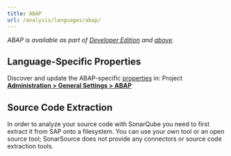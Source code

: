 ```yaml
---
title: ABAP
url: /analysis/languages/abap/
---
```


<!-- sonarqube -->

_ABAP is available as part of [Developer Edition](https://redirect.sonarsource.com/editions/developer.html) and [above](https://redirect.sonarsource.com/editions/editions.html)._

<!-- /sonarqube -->

<!-- static -->
<!-- update_center:abap -->
<!-- /static -->

## Language-Specific Properties

Discover and update the ABAP-specific [properties](/analysis/analysis-parameters/) in: <!-- sonarcloud -->Project <!-- /sonarcloud -->**[Administration > General Settings > ABAP](/#sonarqube-admin#/admin/settings?category=abap)**

## Source Code Extraction

In order to analyze your source code with SonarQube you need to first extract it from SAP onto a filesystem. You can use your own tool or an open source tool; SonarSource does not provide any connectors or source code extraction tools.
